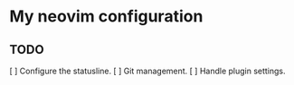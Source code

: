 # My neovim configuration

## TODO

[ ] Configure the statusline.
[ ] Git management.
[ ] Handle plugin settings. 
